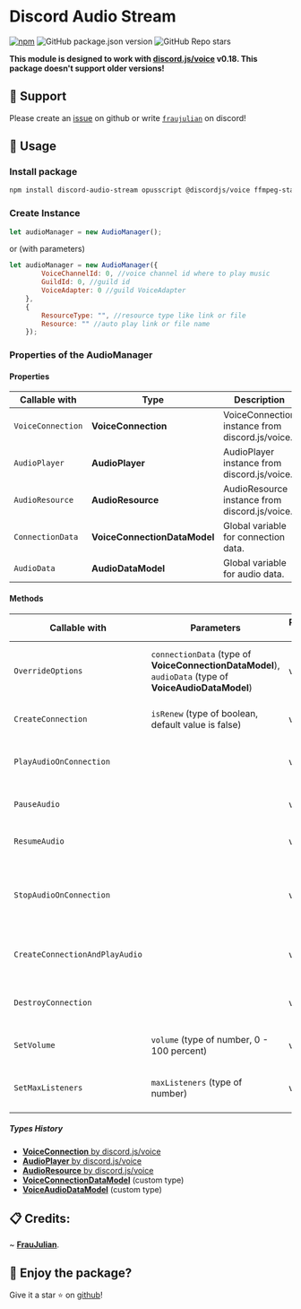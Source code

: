 # Discord Audio Stream

[![npm](https://img.shields.io/npm/dw/discord-audio-stream)](http://npmjs.org/package/discord-audio-stream)
![GitHub package.json version](https://img.shields.io/github/package-json/v/FrauJulian/discord-audio-stream)
![GitHub Repo stars](https://img.shields.io/github/stars/FrauJulian/discord-audio-stream?style=social)

**This module is designed to work with [discord.js/voice](https://www.npmjs.com/package/@discordjs/voice) v0.18. This
package doesn't support older
versions!**

## 👋 Support

Please create an [issue](https://github.com/FrauJulian/DiscordAudioStreamNPM/issues) on github or write [
`fraujulian`](https://discord.com/users/860206216893693973) on discord!

## 📝 Usage

### Install package

```bash
npm install discord-audio-stream opusscript @discordjs/voice ffmpeg-static sodium-native
```

### Create Instance

```js
let audioManager = new AudioManager();
```

or (with parameters)

```js
let audioManager = new AudioManager({
        VoiceChannelId: 0, //voice channel id where to play music
        GuildId: 0, //guild id
        VoiceAdapter: 0 //guild VoiceAdapter
    },
    {
        ResourceType: "", //resource type like link or file
        Resource: "" //auto play link or file name
    });
```

### Properties of the AudioManager

#### Properties

| Callable with     | Type                         | Description                                     |
|-------------------|------------------------------|-------------------------------------------------|
| `VoiceConnection` | **VoiceConnection**          | VoiceConnection instance from discord.js/voice. |
| `AudioPlayer`     | **AudioPlayer**              | AudioPlayer instance from discord.js/voice.     |
| `AudioResource`   | **AudioResource**            | AudioResource instance from discord.js/voice.   |
| `ConnectionData`  | **VoiceConnectionDataModel** | Global variable for connection data.            |
| `AudioData`       | **AudioDataModel**           | Global variable for audio data.                 |

#### Methods

| Callable with                  | Parameters                                                                                             | Return type | Description                                                        |
|--------------------------------|--------------------------------------------------------------------------------------------------------|-------------|--------------------------------------------------------------------|
| `OverrideOptions`              | `connectionData` (type of **VoiceConnectionDataModel**), `audioData` (type of **VoiceAudioDataModel**) | void        | Method to override global variables, connectionData and audioData. |
| `CreateConnection`             | `isRenew` (type of boolean, default value is false)                                                    | void        | Method to join the voice connection.                               |
| `PlayAudioOnConnection`        |                                                                                                        | void        | Method to play audio on the existing voice connection.             |
| `PauseAudio`                   |                                                                                                        | void        | Method to pause the audio.                                         |
| `ResumeAudio`                  |                                                                                                        | void        | Method to resume the audio.                                        |
| `StopAudioOnConnection`        |                                                                                                        | void        | Method to stop the audio without destroying voice connection.      |
| `CreateConnectionAndPlayAudio` |                                                                                                        | void        | Method to join the voice connection and play audio.                |
| `DestroyConnection`            |                                                                                                        | void        | Method to destroy the voice connection.                            |
| `SetVolume`                    | `volume` (type of number, 0 - 100 percent)                                                             | void        | Method to set the audio volume.                                    | Method to set the volume of the audio.                             |
| `SetMaxListeners`              | `maxListeners` (type of number)                                                                        | void        | Method to set the max listeners of the audio stream.               |

##### Types History

- [**VoiceConnection** by discord.js/voice](https://github.com/discordjs/discord.js/blob/main/packages/voice/src/VoiceConnection.ts#L166)
- [**AudioPlayer** by discord.js/voice](https://github.com/discordjs/discord.js/blob/main/packages/voice/src/audio/AudioPlayer.ts#L155)
- [**AudioResource** by discord.js/voice](https://github.com/discordjs/discord.js/blob/main/packages/voice/src/audio/AudioResource.ts#L44)
- [**VoiceConnectionDataModel**](https://github.com/FrauJulian/Discord-Audio-Stream/blob/main/src/Models/VoiceConnectionDataModel.d.ts#L3) (custom type)
- [**VoiceAudioDataModel**](https://github.com/FrauJulian/Discord-Audio-Stream/blob/main/src/Models/VoiceAudioDataModel.d.ts#L1) (custom type)

## 📋 Credits:

~ [**FrauJulian**](https://fraujulian.xyz/).

## 🤝 Enjoy the package?

Give it a star ⭐ on [github](https://github.com/FrauJulian/discord-audio-stream)!

